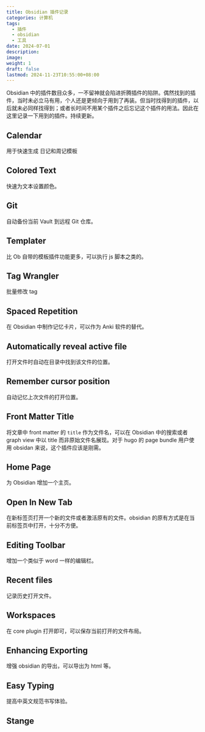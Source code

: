 ```yaml
---
title: Obsidian 插件记录
categories: 计算机
tags:
  - 插件
  - obsidian
  - 工具
date: 2024-07-01
description: 
image: 
weight: 1
draft: false
lastmod: 2024-11-23T10:55:00+08:00
---
```

Obsidian 中的插件数目众多，一不留神就会陷进折腾插件的陷阱。偶然找到的插件，当时未必立马有用，个人还是更倾向于用到了再装。但当时找得到的插件，以后就未必同样找得到；或者长时间不用某个插件之后忘记这个插件的用法。因此在这里记录一下用到的插件。持续更新。

## Calendar

用于快速生成  日记和周记模板

## Colored Text

快速为文本设置颜色。

## Git

自动备份当前 Vault 到远程 Git 仓库。

## Templater

比 Ob 自带的模板插件功能更多，可以执行 js 脚本之类的。

## Tag Wrangler

批量修改 tag

## Spaced Repetition

在 Obsidian 中制作记忆卡片，可以作为 Anki 软件的替代。

## Automatically reveal active file

打开文件时自动在目录中找到该文件的位置。

## Remember cursor position

自动记忆上次文件的打开位置。

## Front Matter Title

将文章中 front matter 的 `title` 作为文件名，可以在 Obsidian 中的搜索或者 graph view 中以 title 而非原始文件名展现。对于 hugo 的 page bundle 用户使用 obsidan 来说，这个插件应该是刚需。

## Home Page

为 Obsidian 增加一个主页。

## Open In New Tab

在新标签页打开一个新的文件或者激活原有的文件。obsidian 的原有方式是在当前标签页中打开，十分不方便。

## Editing Toolbar

增加一个类似于 word 一样的编辑栏。

## Recent files

记录历史打开文件。

## Workspaces

在 core plugin 打开即可，可以保存当前打开的文件布局。

## Enhancing Exporting

增强 obsidian 的导出，可以导出为 html 等。

## Easy Typing

提高中英文规范书写体验。

## Stange 